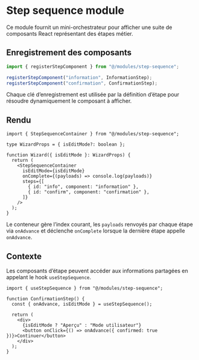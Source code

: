 # Step sequence module

Ce module fournit un mini-orchestrateur pour afficher une suite de composants React représentant des étapes métier.

## Enregistrement des composants

```ts
import { registerStepComponent } from "@/modules/step-sequence";

registerStepComponent("information", InformationStep);
registerStepComponent("confirmation", ConfirmationStep);
```

Chaque clé d’enregistrement est utilisée par la définition d’étape pour résoudre dynamiquement le composant à afficher.

## Rendu

```tsx
import { StepSequenceContainer } from "@/modules/step-sequence";

type WizardProps = { isEditMode?: boolean };

function Wizard({ isEditMode }: WizardProps) {
  return (
    <StepSequenceContainer
      isEditMode={isEditMode}
      onComplete={(payloads) => console.log(payloads)}
      steps={[
        { id: "info", component: "information" },
        { id: "confirm", component: "confirmation" },
      ]}
    />
  );
}
```

Le conteneur gère l’index courant, les `payloads` renvoyés par chaque étape via `onAdvance` et déclenche `onComplete` lorsque la dernière étape appelle `onAdvance`.

## Contexte

Les composants d’étape peuvent accéder aux informations partagées en appelant le hook `useStepSequence`.

```tsx
import { useStepSequence } from "@/modules/step-sequence";

function ConfirmationStep() {
  const { onAdvance, isEditMode } = useStepSequence();

  return (
    <div>
      {isEditMode ? "Aperçu" : "Mode utilisateur"}
      <button onClick={() => onAdvance({ confirmed: true })}>Continuer</button>
    </div>
  );
}
```
